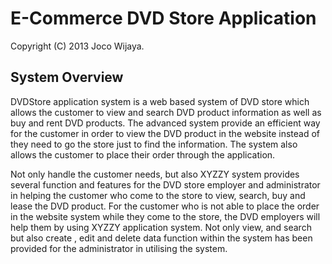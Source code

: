 E-Commerce DVD Store Application
========
Copyright (C) 2013 Joco Wijaya.

<h2>System Overview</h2>

DVDStore application system is a web based system of DVD store which allows the customer to view and search DVD product information as well as buy and rent DVD products. The advanced system provide an efficient way for the customer in order to view the DVD product in the website instead of they need to go the store just to find the information. The system also allows the customer to place their order through the application. 

Not only handle the customer needs, but also XYZZY system provides several function and features for the DVD  store employer and administrator in helping the customer who come to the store to view, search, buy and lease the DVD product. For the customer who is not able to place the order in the website system while they come to the store, the DVD employers will help them by using XYZZY application system. Not only view, and search but also create , edit and delete data function within the system has been provided for the administrator in utilising the system.
